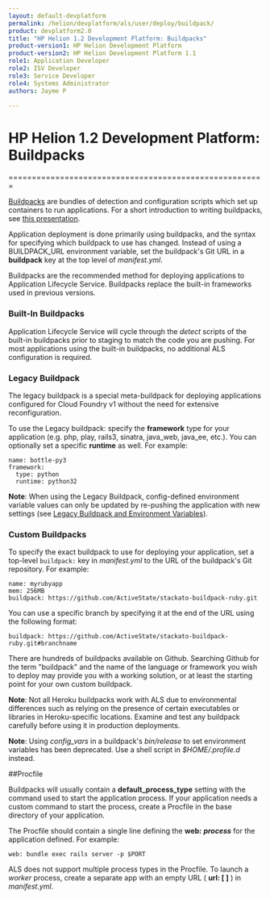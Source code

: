 ```yaml
---
layout: default-devplatform
permalink: /helion/devplatform/als/user/deploy/buildpack/
product: devplatform2.0
title: "HP Helion 1.2 Development Platform: Buildpacks"
product-version1: HP Helion Development Platform
product-version2: HP Helion Development Platform 1.1
role1: Application Developer 
role2: ISV Developer
role3: Service Developer
role4: Systems Administrator
authors: Jayme P

---
```

<!--UNDER REVISION-->

# HP Helion 1.2 Development Platform: Buildpacks[](#buildpacks "Permalink to this headline")

=======================================================

[Buildpacks](https://devcenter.heroku.com/articles/buildpacks) are
bundles of detection and configuration scripts which set up containers
to run applications. For a short introduction to writing buildpacks, see
[this presentation](http://talks.codegram.com/heroku-buildpacks).

Application deployment is done primarily using buildpacks, and the syntax for specifying which buildpack to use has changed. Instead of using a BUILDPACK_URL environment variable, set the buildpack's Git URL in a  **buildpack**  key at the top level of *manifest.yml*.

Buildpacks are the recommended method for deploying applications to Application Lifecycle Service. Buildpacks replace the built-in frameworks used in previous versions.

### Built-In Buildpacks[](#built-in-buildpacks "Permalink to this headline")

Application Lifecycle Service will cycle through the *detect* scripts of the built-in buildpacks prior to staging to match the code you are pushing. For most applications using the built-in buildpacks, no additional ALS configuration is required.

### Legacy Buildpack[](#legacy-buildpack "Permalink to this headline")

The legacy buildpack is a special meta-buildpack for deploying applications configured for Cloud Foundry v1 without the need for extensive reconfiguration.

To use the Legacy buildpack: specify the **framework** type for your application (e.g. php,
play, rails3, sinatra, java\_web, java\_ee, etc.). You can optionally
set a specific **runtime** as well. For example:

    name: bottle-py3
    framework:
      type: python
      runtime: python32

**Note**: When using the Legacy Buildpack, config-defined environment variable values can only be updated by re-pushing the application with new settings (see [Legacy Buildpack and Environment Variables](/helion/devplatform/als/admin/reference/known-issues/#known-issues-legacy-env)).

### Custom Buildpacks[](#custom-buildpacks "Permalink to this headline")
To specify the exact buildpack to use for deploying your application,
set a top-level `buildpack:` key in *manifest.yml* to the URL of the buildpack's Git repository. For example:

    name: myrubyapp
    mem: 256MB
    buildpack: https://github.com/ActiveState/stackato-buildpack-ruby.git

You can use a specific branch by specifying it at the end of the URL using the following format:
	
	buildpack: https://github.com/ActiveState/stackato-buildpack-ruby.git#branchname


There are hundreds of buildpacks available on Github. Searching Github for the term "buildpack" and the name of the language or framework you wish to deploy may provide you with a working solution, or at least the starting point for your own custom buildpack.

**Note**:  Not all Heroku buildpacks work with ALS due to environmental differences such as relying on the presence of certain executables or libraries in Heroku-specific locations. Examine and test any buildpack carefully before using it in production deployments.

**Note**: Using *config_vars* in a buildpack's *bin/release* to set environment variables has been deprecated. Use a shell script in *$HOME/.profile.d* instead.

##Procfile

Buildpacks will usually contain a **default\_process\_type** setting with the command used to start the application process. If your application needs a custom command to start the process, create a Procfile in the base directory of your application.

The Procfile should contain a single line defining the **web:** ***process*** for the application defined. For example:

	web: bundle exec rails server -p $PORT

ALS does not support multiple process types in the Procfile. To launch a *worker* process, create a separate app with an empty URL ( **url: [ ]** ) in *manifest.yml*.
